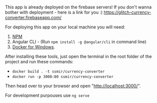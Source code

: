 This app is already deployed on the firebase servers! If you don't wanna bother with deployment - here is a link for you :) https://glitch-currency-converter.firebaseapp.com/

For deploying this app on your local machine you will need:
1. [NPM](https://www.npmjs.com/get-npm)  
2. Angular CLI - (Run ```npm install -g @angular/cli``` in command line)
3. [Docker for Windows](https://www.docker.com/products/docker-desktop).

After installing these tools, just open the terminal in the root folder of the project and run these commands:
* ```docker build . -t ssmir/currency-converter```
* ```docker run -p 3000:80 ssmir/currency-converter```

Then head over to your browser and open "[http://localhost:3000/](http://localhost:3000/)".

For development purpouses use ```ng serve```
